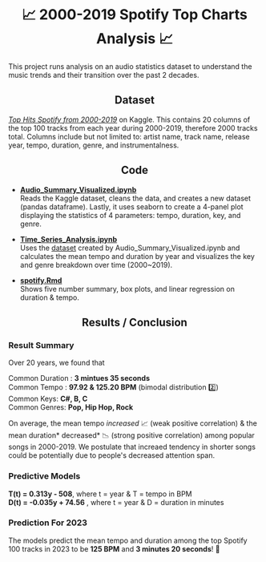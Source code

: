 <h1 align="center"> 📈 2000-2019 Spotify Top Charts Analysis 📈 </h1>
This project runs analysis on an audio statistics dataset to understand the music trends and their transition over the past 2 decades.

<h2 align="center"> Dataset </h2>

[*Top Hits Spotify from 2000-2019*](https://www.kaggle.com/datasets/paradisejoy/top-hits-spotify-from-20002019) on Kaggle. This contains 20 columns of the top 100 tracks from each year during 2000-2019, therefore 2000 tracks total. Columns include but not limited to: artist name, track name, release year, tempo, duration, genre, and instrumentalness.

<h2 align="center"> Code </h2>

- [**Audio_Summary_Visualized.ipynb**](https://github.com/hina0830g/Spotify-Top-Charts-Analysis/blob/main/Audio_Summary_Visualized.ipynb) <br>
Reads the Kaggle dataset, cleans the data, and creates a new dataset (pandas dataframe). Lastly, it uses seaborn to create a 4-panel plot displaying the statistics of 4 parameters: tempo, duration, key, and genre.
- [**Time_Series_Analysis.ipynb**](https://github.com/hina0830g/Spotify-Top-Charts-Analysis/blob/main/Time_Series_Analysis.ipynb) <br>
Uses the [dataset](https://github.com/hina0830g/Spotify-Top-Charts-Analysis/blob/main/Top_Hits_2000_2019) created by Audio_Summary_Visualized.ipynb and calculates the mean tempo and duration by year and visualizes the key and genre breakdown over time (2000~2019). 

- [**spotify.Rmd**](https://github.com/hina0830g/Spotify-Top-Charts-Analysis/blob/main/spotify.pdf) <br>
Shows five number summary, box plots, and linear regression on duration & tempo. 

<h2 align="center"> Results / Conclusion </h2>

<h3> Result Summary </h3> 

Over 20 years, we found that <br>

Common Duration : **3 mintues 35 seconds** <br>
Common Tempo : **97.92 & 125.20 BPM** (bimodal distribution :two:) <br>
Common Keys: **C#, B, C** <br>
Common Genres: **Pop, Hip Hop, Rock** <br>

On average, the mean tempo *increased* 📈 (weak positive correlation) & the mean duration* decreased* 📉 (strong positive correlation) among popular songs in 2000-2019. We postulate that increaed tendency in shorter songs could be potentially due to people's decreased attention span.
<h3> Predictive Models </h3>

**T(t) = 0.313y - 508**, where t = year & T = tempo in BPM  <br>
**D(t) = -0.035y + 74.56** , where t =  year & D = duration in minutes

<h3>  Prediction For 2023 </h3>

The models predict the mean tempo and duration among the top Spotify 100 tracks in 2023 to be **125 BPM** and **3 minutes 20 seconds**! 🥳

